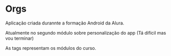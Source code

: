 # Orgs

Aplicação criada durannte a formação Android da Alura.

Atualmente no segundo módulo sobre personalização do app
(Tá difícil mas vou terminar)

As tags representam os módulos do curso.

